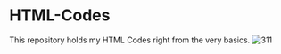 # HTML-Codes
This repository holds my HTML Codes right from the very basics.
![311](https://user-images.githubusercontent.com/80610524/121240970-84a6e580-c8b8-11eb-8e09-5c5e2a68578f.png)
